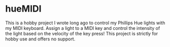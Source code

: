 # hueMIDI
This is a hobby project I wrote long ago to control my Phillips Hue lights with my MIDI keyboard. Assign a light to a MIDI key and control the intensity of the light based on the velocity of the key press! This project is strictly for hobby use and offers no support.
